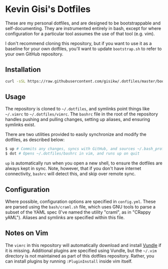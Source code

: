 # Kevin Gisi's Dotfiles

These are my personal dotfiles, and are designed to be bootstrappable and
self-documenting. They are instrumented entirely in bash, except for where
configuration for a particular tool assumes the use of that tool (e.g. vim).

I don't recommend cloning this repository, but if you want to use it as a
baseline for your own dotfiles, you'll want to update `bootstrap.sh` to refer
to your own GitHub repository.

## Installation

```bash
curl -sSL https://raw.githubusercontent.com/gisikw/.dotfiles/master/bootstrap.sh | bash
```

## Usage

The repository is cloned to `~/.dotfiles`, and symlinks point things like
`~/.vimrc` to `~/.dotfiles/vimrc`. The `bashrc` file in the root of the
repository handles pushing and pulling changes, setting up aliases, and
ensuring symlinks exist.

There are two utilities provided to easily synchronize and modify the dotfiles,
as described below:

```bash
$ up # Commits any changes, syncs with GitHub, and sources ~/.bash_profile or ~/.bashrc
$ dot # Opens ~/.dotfiles/bashrc in vim, and runs up on quit
```

`up` is automatically run when you open a new shell, to ensure the dotfiles are
always kept in sync. Note, however, that if you don't have internet
connectivity, `bashrc` will detect this, and skip over remote sync.

## Configuration

Where possible, configuration options are specified in `config.yml`. These are
parsed using the `bash/craml.sh` file, which uses GNU tools to parse a subset
of the YAML spec (I've named the utility "craml", as in "CRappy yAML"). Aliases
and symlinks are specified within this file.

## Notes on Vim

The `vimrc` in this repository will automatically download and install
[Vundle](https://github.com/VundleVim/Vundle.vim) if it is missing. Additional
plugins are specified using Vundle, but the `~/.vim` directory is not
maintained as part of this dotfiles repository. Rather, you can install plugins
by running `:PluginInstall` inside vim itself.
